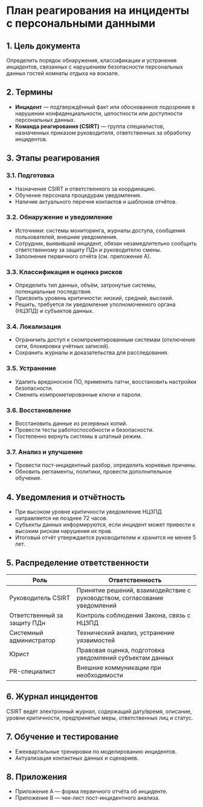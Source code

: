 # План реагирования на инциденты с персональными данными

## 1. Цель документа

Определить порядок обнаружения, классификации и устранения инцидентов, связанных с нарушением безопасности персональных данных гостей комнаты отдыха на вокзале.

## 2. Термины

- **Инцидент** — подтверждённый факт или обоснованное подозрение в нарушении конфиденциальности, целостности или доступности персональных данных.
- **Команда реагирования (CSIRT)** — группа специалистов, назначенных приказом руководителя, ответственных за обработку инцидентов.

## 3. Этапы реагирования

### 3.1. Подготовка
- Назначение CSIRT и ответственного за координацию.
- Обучение персонала процедурам уведомления.
- Наличие актуального перечня контактов и шаблонов отчётов.

### 3.2. Обнаружение и уведомление
- Источники: системы мониторинга, журналы доступа, сообщения пользователей, внешние уведомления.
- Сотрудник, выявивший инцидент, обязан незамедлительно сообщить ответственному за защиту ПДн и руководителю смены.
- Заполнение первичного отчёта (см. приложение А).

### 3.3. Классификация и оценка рисков
- Определить тип данных, объём, затронутые системы, потенциальные последствия.
- Присвоить уровень критичности: низкий, средний, высокий.
- Решить, требуется ли уведомление уполномоченного органа (НЦЗПД) и субъектов данных.

### 3.4. Локализация
- Ограничить доступ к скомпрометированным системам (отключение сети, блокировка учётных записей).
- Сохранить журналы и доказательства для расследования.

### 3.5. Устранение
- Удалить вредоносное ПО, применить патчи, восстановить настройки безопасности.
- Сменить компрометированные ключи и пароли.

### 3.6. Восстановление
- Восстановить данные из резервных копий.
- Провести тесты работоспособности и безопасности.
- Постепенно вернуть системы в штатный режим.

### 3.7. Анализ и улучшение
- Провести пост-инцидентный разбор, определить корневые причины.
- Обновить регламенты, политики, провести дополнительное обучение.

## 4. Уведомления и отчётность

- При высоком уровне критичности уведомление НЦЗПД направляется не позднее 72 часов.
- Субъекты данных информируются, если инцидент может привести к высоким рискам нарушения их прав.
- Итоговый отчёт утверждается руководителем и хранится не менее 5 лет.

## 5. Распределение ответственности

| Роль | Ответственность |
|------|-----------------|
| Руководитель CSIRT | Принятие решений, взаимодействие с руководством, согласование уведомлений |
| Ответственный за защиту ПДн | Контроль соблюдения Закона, связь с НЦЗПД |
| Системный администратор | Технический анализ, устранение уязвимостей |
| Юрист | Правовая оценка, подготовка уведомлений субъектам данных |
| PR-специалист | Внешние коммуникации при необходимости |

## 6. Журнал инцидентов

CSIRT ведёт электронный журнал, содержащий дату/время, описание, уровни критичности, предпринятые меры, ответственных лиц и статус.

## 7. Обучение и тестирование

- Ежеквартальные тренировки по моделированию инцидентов.
- Актуализация контактных данных и сценариев.

## 8. Приложения

- Приложение А — форма первичного отчёта об инциденте.
- Приложение B — чек-лист пост-инцидентного анализа.
